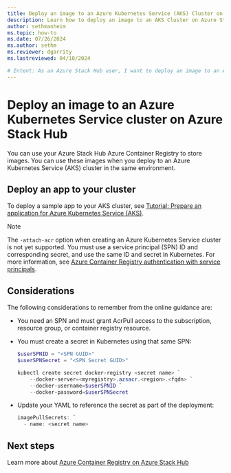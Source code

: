 ```yaml
---
title: Deploy an image to an Azure Kubernetes Service (AKS) Cluster on Azure Stack Hub 
description: Learn how to deploy an image to an AKS Cluster on Azure Stack Hub.
author: sethmanheim
ms.topic: how-to
ms.date: 07/26/2024
ms.author: sethm
ms.reviewer: dgarrity
ms.lastreviewed: 04/10/2024

# Intent: As an Azure Stack Hub user, I want to deploy an image to an AKS cluster on Azure Stack Hub so that I can run my containerized applications.
---
```


# Deploy an image to an Azure Kubernetes Service cluster on Azure Stack Hub

You can use your Azure Stack Hub Azure Container Registry to store images. You can use these images when you deploy to an Azure Kubernetes Service (AKS) cluster in the same environment.

## Deploy an app to your cluster

To deploy a sample app to your AKS cluster, see [Tutorial: Prepare an application for Azure Kubernetes Service (AKS)](/azure/aks/tutorial-kubernetes-prepare-app).

> [!NOTE]  
> The `-attach-acr` option when creating an Azure Kubernetes Service cluster is not yet supported.
> You must use a service principal (SPN) ID and corresponding secret, and use the same ID and secret in Kubernetes. For more information, see
> [Azure Container Registry authentication with service principals](/azure/container-registry/container-registry-auth-service-principal).

## Considerations

The following considerations to remember from the online guidance are:

- You need an SPN and must grant AcrPull access to the subscription, resource group, or container registry resource.
- You must create a secret in Kubernetes using that same SPN:

   ```powershell  
   $userSPNID = "<SPN GUID>"
   $userSPNSecret = "<SPN Secret GUID>"

   kubectl create secret docker-registry <secret name> `
       --docker-server=<myregistry>.azsacr.<region>.<fqdn> `
       --docker-username=$userSPNID `
       --docker-password=$userSPNSecret
   ```

- Update your YAML to reference the secret as part of the deployment:

   ```powershell  
   imagePullSecrets: `
     - name: <secret name>
   ```

## Next steps

Learn more about [Azure Container Registry on Azure Stack Hub](container-registry-overview.md)
